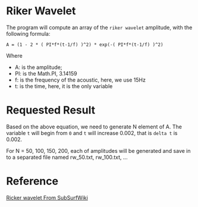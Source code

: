 Riker Wavelet
=====

The program will compute an array of the `riker wavelet` amplitude, with 
the following formula:

    A = (1 - 2 * ( PI*f*(t-1/f) )^2) * exp(-( PI*f*(t-1/f) )^2)

Where 

- A: is the amplitude;
- PI: is the Math.PI, 3.14159
- f: is the frequency of the acoustic, here, we use 15Hz
- t: is the time, here, it is the only variable

Requested Result
=====
Based on the above equation, we need to generate N element of A. The 
variable `t` will begin from `0` and `t` will increase 0.002, that is 
`delta t` is 0.002. 

For N = 50, 100, 150, 200, each of amplitudes will be generated and save in 
to a separated file named rw\_50.txt, rw\_100.txt, ...

Reference
=====
[Ricker wavelet From SubSurfWiki](http://subsurfwiki.org/wiki/Ricker_wavelet)
